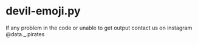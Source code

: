 # devil-emoji.py
If any problem in the code or unable to get output contact us on instagram @data._.pirates
